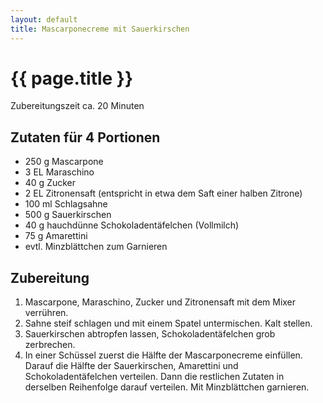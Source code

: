 ```yaml
---
layout: default
title: Mascarponecreme mit Sauerkirschen
---
```


# {{ page.title }}

Zubereitungszeit ca. 20 Minuten

## Zutaten für 4 Portionen

* 250 g Mascarpone
* 3 EL Maraschino
* 40 g Zucker
* 2 EL Zitronensaft (entspricht in etwa dem Saft einer halben Zitrone)
* 100 ml Schlagsahne
* 500 g Sauerkirschen
* 40 g hauchdünne Schokoladentäfelchen (Vollmilch)
* 75 g Amarettini
* evtl. Minzblättchen zum Garnieren

## Zubereitung

1. Mascarpone, Maraschino, Zucker und Zitronensaft mit dem Mixer
   verrühren.
2. Sahne steif schlagen und mit einem Spatel untermischen. Kalt stellen.
3. Sauerkirschen abtropfen lassen, Schokoladentäfelchen grob zerbrechen.
4. In einer Schüssel zuerst die Hälfte der Mascarponecreme einfüllen.
   Darauf die Hälfte der Sauerkirschen, Amarettini und
   Schokoladentäfelchen verteilen. Dann die restlichen Zutaten in
   derselben Reihenfolge darauf verteilen. Mit Minzblättchen garnieren.
